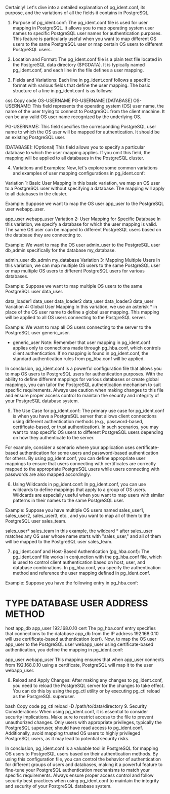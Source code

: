Certainly! Let's dive into a detailed explanation of pg_ident.conf, its purpose, and the variations of all the fields it contains in PostgreSQL.

1. Purpose of pg_ident.conf:
The pg_ident.conf file is used for user mapping in PostgreSQL. It allows you to map operating system user names to specific PostgreSQL user names for authentication purposes. This feature is particularly useful when you want to map different OS users to the same PostgreSQL user or map certain OS users to different PostgreSQL users.

2. Location and Format:
The pg_ident.conf file is a plain text file located in the PostgreSQL data directory ($PGDATA). It is typically named pg_ident.conf, and each line in the file defines a user mapping.

3. Fields and Variations:
Each line in pg_ident.conf follows a specific format with various fields that define the user mapping. The basic structure of a line in pg_ident.conf is as follows:

css
Copy code
OS-USERNAME  PG-USERNAME  [DATABASE]
OS-USERNAME: This field represents the operating system (OS) user name, the name of the user trying to connect to PostgreSQL from the client machine. It can be any valid OS user name recognized by the underlying OS.

PG-USERNAME: This field specifies the corresponding PostgreSQL user name to which the OS user will be mapped for authentication. It should be an existing PostgreSQL user.

[DATABASE]: (Optional) This field allows you to specify a particular database to which the user mapping applies. If you omit this field, the mapping will be applied to all databases in the PostgreSQL cluster.

4. Variations and Examples:
Now, let's explore some common variations and examples of user mapping configurations in pg_ident.conf:

Variation 1: Basic User Mapping
In this basic variation, we map an OS user to a PostgreSQL user without specifying a database. The mapping will apply to all databases in the cluster.

Example:
Suppose we want to map the OS user app_user to the PostgreSQL user webapp_user.


app_user  webapp_user
Variation 2: User Mapping for Specific Database
In this variation, we specify a database for which the user mapping is valid. The same OS user can be mapped to different PostgreSQL users based on the database they are connecting to.

Example:
We want to map the OS user admin_user to the PostgreSQL user db_admin specifically for the database my_database.


admin_user  db_admin  my_database
Variation 3: Mapping Multiple Users
In this variation, we can map multiple OS users to the same PostgreSQL user or map multiple OS users to different PostgreSQL users for various databases.

Example:
Suppose we want to map multiple OS users to the same PostgreSQL user data_user.


data_loader1  data_user
data_loader2  data_user
data_loader3  data_user
Variation 4: Global User Mapping
In this variation, we use an asterisk * in place of the OS user name to define a global user mapping. This mapping will be applied to all OS users connecting to the PostgreSQL server.

Example:
We want to map all OS users connecting to the server to the PostgreSQL user generic_user.


*  generic_user
Note: Remember that user mapping in pg_ident.conf applies only to connections made through pg_hba.conf, which controls client authentication. If no mapping is found in pg_ident.conf, the standard authentication rules from pg_hba.conf will be applied.

In conclusion, pg_ident.conf is a powerful configuration file that allows you to map OS users to PostgreSQL users for authentication purposes. With the ability to define different mappings for various databases or create global mappings, you can tailor the PostgreSQL authentication mechanism to suit specific requirements. Always use caution when making changes to this file and ensure proper access control to maintain the security and integrity of your PostgreSQL database system.

5. The Use Case for pg_ident.conf:
The primary use case for pg_ident.conf is when you have a PostgreSQL server that allows client connections using different authentication methods (e.g., password-based, certificate-based, or trust authentication). In such scenarios, you may want to map specific OS users to different PostgreSQL users depending on how they authenticate to the server.

For example, consider a scenario where your application uses certificate-based authentication for some users and password-based authentication for others. By using pg_ident.conf, you can define appropriate user mappings to ensure that users connecting with certificates are correctly mapped to the appropriate PostgreSQL users while users connecting with passwords are also mapped accordingly.

6. Using Wildcards in pg_ident.conf:
In pg_ident.conf, you can use wildcards to define mappings that apply to a group of OS users. Wildcards are especially useful when you want to map users with similar patterns in their names to the same PostgreSQL user.

Example:
Suppose you have multiple OS users named sales_user1, sales_user2, sales_user3, etc., and you want to map all of them to the PostgreSQL user sales_team.


sales_user*  sales_team
In this example, the wildcard * after sales_user matches any OS user whose name starts with "sales_user," and all of them will be mapped to the PostgreSQL user sales_team.

7. pg_ident.conf and Host-Based Authentication (pg_hba.conf):
The pg_ident.conf file works in conjunction with the pg_hba.conf file, which is used to control client authentication based on host, user, and database combinations. In pg_hba.conf, you specify the authentication method and reference the user mapping defined in pg_ident.conf.

Example:
Suppose you have the following entry in pg_hba.conf:


# TYPE  DATABASE  USER  ADDRESS        METHOD
host    app_db    app_user  192.168.0.10  cert
The pg_hba.conf entry specifies that connections to the database app_db from the IP address 192.168.0.10 will use certificate-based authentication (cert). Now, to map the OS user app_user to the PostgreSQL user webapp_user using certificate-based authentication, you define the mapping in pg_ident.conf:


app_user  webapp_user
This mapping ensures that when app_user connects from 192.168.0.10 using a certificate, PostgreSQL will map it to the user webapp_user.

8. Reload and Apply Changes:
After making any changes to pg_ident.conf, you need to reload the PostgreSQL server for the changes to take effect. You can do this by using the pg_ctl utility or by executing pg_ctl reload as the PostgreSQL superuser.

bash
Copy code
pg_ctl reload -D /path/to/data/directory
9. Security Considerations:
When using pg_ident.conf, it is essential to consider security implications. Make sure to restrict access to the file to prevent unauthorized changes. Only users with appropriate privileges, typically the PostgreSQL superuser, should have read access to pg_ident.conf. Additionally, avoid mapping trusted OS users to highly privileged PostgreSQL users, as it may lead to potential security risks.

In conclusion, pg_ident.conf is a valuable tool in PostgreSQL for mapping OS users to PostgreSQL users based on their authentication methods. By using this configuration file, you can control the behavior of authentication for different groups of users and databases, making it a powerful feature to fine-tune your PostgreSQL authentication mechanisms to match your specific requirements. Always ensure proper access control and follow security best practices when using pg_ident.conf to maintain the integrity and security of your PostgreSQL database system.